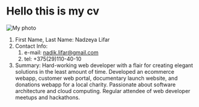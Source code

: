 # Hello this is my cv
![My photo](/rsscholl-cv/1.png)
1. First Name, Last Name:	Nadzeya Lifar
2. Contact Info:
	1. e-mail: nadik.lifar@gmail.com
    2. tel: +375(29)110-40-10
3. Summary:	Hard-working web developer with a flair for creating elegant solutions in the least amount of time. Developed an ecommerce webapp, customer web portal, documentary launch website, and donations webapp for a local charity. Passionate about software architecture and cloud computing. Regular attendee of web developer meetups and hackathons.

